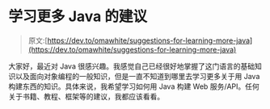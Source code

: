 # 学习更多 Java 的建议

> 原文:[https://dev.to/omawhite/suggestions-for-learning-more-java](https://dev.to/omawhite/suggestions-for-learning-more-java)

大家好，最近对 Java 很感兴趣。我感觉自己已经很好地掌握了这门语言的基础知识以及面向对象编程的一般知识，但是一直不知道到哪里去学习更多关于用 Java 构建东西的知识。具体来说，我希望学习如何用 Java 构建 Web 服务/API。任何关于书籍、教程、框架等的建议，我都应该看看。